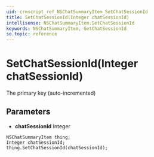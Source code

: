 ```yaml
---
uid: crmscript_ref_NSChatSummaryItem_SetChatSessionId
title: SetChatSessionId(Integer chatSessionId)
intellisense: NSChatSummaryItem.SetChatSessionId
keywords: NSChatSummaryItem, GetChatSessionId
so.topic: reference
---
```


# SetChatSessionId(Integer chatSessionId)

The primary key (auto-incremented)

## Parameters

* **chatSessionId** Integer

```crmscript
NSChatSummaryItem thing;
Integer chatSessionId;
thing.SetChatSessionId(chatSessionId);
```

